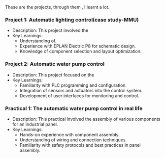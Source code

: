 These are the  projects, through them , I learnt a lot.
### Project 1: Automatic lighting control(case study-MMU)
- Description: This project involved the
- Key Learnings:
  - Understanding of.
  - Experience with EPLAN Electric P8 for schematic design.
  - Knowledge of component selection and layout optimization.

### Project 2: Automatic water pump control
- Description: This project focused on the 
- Key Learnings:
  - Familiarity with PLC programming and configuration.
  - Integration of sensors and actuators into the control system.
  - Development of user interfaces for monitoring and control.
### Practical 1: The automatic water pump control in real life
- Description: This practical involved the assembly of various components for an industrial panel.
- Key Learnings:
  - Hands-on experience with component assembly.
  - Understanding of wiring and connection techniques.
  - Familiarity with safety protocols and best practices in panel assembly.
